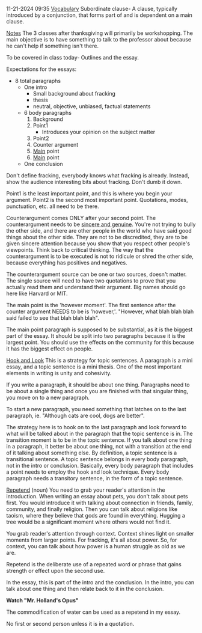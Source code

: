 11-21-2024  09:35
<u>Vocabulary</u>
Subordinate clause- A clause, typically introduced by a conjunction, that forms part of and is dependent on a main clause. 

<u>Notes</u>
The 3 classes after thanksgiving will primarily be workshopping. The main objective is to have something to talk to the professor about because he can't help if something isn't there.

To be covered in class today- Outlines and the essay.

Expectations for the essays:
- 8 total paragraphs
	- One intro
		- Small background about fracking
		- thesis
		- neutral, objective, unbiased, factual statements
	- 6 body paragraphs
		1. Background
		2. Point1
			- Introduces your opinion on the subject matter
		3. Point2
		4. Counter argument
		5. <u>Main</u> point
		6. <u>Main</u> point
	- One conclusion

Don't define fracking, everybody knows what fracking is already. Instead, show the audience interesting bits about fracking. Don't dumb it down.

Point1 is the least important point, and this is where you begin your argument. Point2 is the second most important point. Quotations, modes, punctuation, etc. all need to be there. 

Counterargument comes ONLY after your second point. The counterargument needs to be <u>sincere and genuine</u>. You're not trying to bully the other side, and there are other people in the world who have said good things about the other side. They are not to be discredited, they are to be given sincere attention because you show that you respect other people's viewpoints. Think back to critical thinking. The way that the counterargument is to be executed is not to ridicule or shred the other side, because everything has positives and negatives. 

The counterargument source can be one or two sources, doesn't matter. The single source will need to have two quotations to prove that you actually read them and understand their argument. Big names should go here like Harvard or MIT. 

The main point is the 'however moment'. The first sentence after the counter argument NEEDS to be is 'however,'. "However, what blah blah blah said failed to see that blah blah blah". 

The main point paragraph is supposed to be substantial, as it is the biggest part of the essay. It should be split into two paragraphs because it is the largest point. You should use the effects on the community for this because it has the biggest effect on people.

<u>Hook and Look</u>
This is a strategy for topic sentences. A paragraph is a mini essay, and a topic sentence is a mini thesis. One of the most important elements in writing is unity and cohesivity.

If you write a paragraph, it should be about one thing. Paragraphs need to be about a single thing and once you are finished with that singular thing, you move on to a new paragraph. 

To start a new paragraph, you need something that latches on to the last paragraph, ie. "Although cats are cool, dogs are better".

The strategy here is to hook on to the last paragraph and look forward to what will be talked about in the paragraph that the topic sentence is in. The transition moment is to be in the topic sentence. If you talk about one thing in a paragraph, it better be about one thing, not with a transition at the end of it talking about something else. By definition, a topic sentence is a transitional sentence. A topic sentence belongs in every body paragraph, not in the intro or conclusion. Basically, every body paragraph that includes a point needs to employ the hook and look technique. Every body paragraph needs a transitory sentence, in the form of a topic sentence. 

<u>Repetend</u> (noun)
You need to grab your reader's attention in the introduction. When writing an essay about pets, you don't talk about pets first. You would introduce it with talking about connection in friends, family, community, and finally religion. Then you can talk about religions like taoism, where they believe that gods are found in everything. Hugging a tree would be a significant moment where others would not find it. 

You grab reader's attention through context. Context shines light on smaller moments from larger points. For fracking, it's all about power. So, for context, you can talk about how power is a human struggle as old as we are. 

Repetend is the deliberate use of a repeated word or phrase that gains strength or effect upon the second use.

In the essay, this is part of the intro and the conclusion. In the intro, you can talk about one thing and then relate back to it in the conclusion.

**Watch "Mr. Holland's Opus"**

The commodification of water can be used as a repetend in my essay.

No first or second person unless it is in a quotation. 